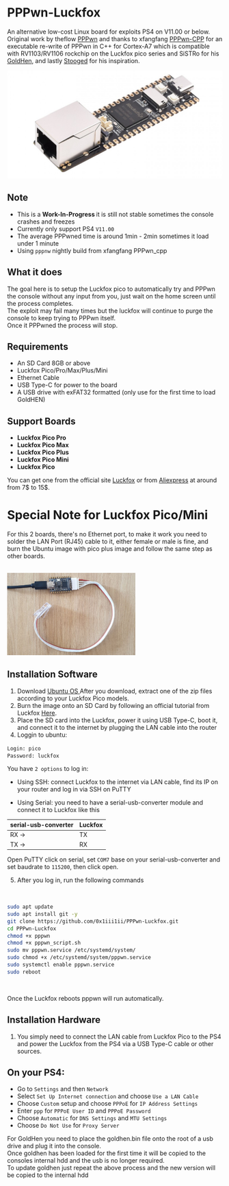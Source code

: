 # PPPwn-Luckfox

An alternative low-cost Linux board for exploits PS4 on V11.00 or below.<br>
Original work by theflow <a href=https://github.com/TheOfficialFloW/PPPwn>PPPwn</a> 
and thanks to xfangfang <a href=https://github.com/xfangfang/PPPwn_cpp>PPPwn-CPP</a> for an executable re-write of PPPwn in C++ for Cortex-A7 which is compatible with RV1103/RV1106 rockchip
on the Luckfox pico series and SiSTRo for his <a href=https://github.com/GoldHEN/GoldHEN>GoldHen</a>, and lastly <a href=https://github.com/stooged/PI-Pwn>Stooged</a> for his inspiration. <br>

![](https://github.com/0x1iii1ii/PPPwn-Luckfox/blob/main/images/image1.jpg)

## Note

- This is a <b> Work-In-Progress </b> it is still not stable sometimes the console crashes and freezes
- Currently only support PS4 `V11.00`
- The average PPPwned time is around 1min - 2min sometimes it load under 1 minute
- Using `pppnw` nightly build from xfangfang PPPwn_cpp

## What it does

The goal here is to setup the Luckfox pico to automatically try and PPPwn the console without any input from you, just wait on the home screen until the process completes.<br>
The exploit may fail many times but the luckfox will continue to purge the console to keep trying to PPPwn itself.<br>
Once it PPPwned the process will stop. <br>

## Requirements

- An SD Card 8GB or above
- Luckfox Pico/Pro/Max/Plus/Mini
- Ethernet Cable
- USB Type-C for power to the board
- A USB drive with exFAT32 formatted (only use for the first time to load GoldHEN)

## Support Boards

- <b>Luckfox Pico Pro</b><br>
- <b>Luckfox Pico Max</b><br>
- <b>Luckfox Pico Plus</b><br>
- <b>Luckfox Pico Mini</b><br>
- <b>Luckfox Pico </b><br>

You can get one from the official site <a href=https://www.luckfox.com>Luckfox</a>  or from <a href=https://www.aliexpress.com/item/1005006083739388.html>Aliexpress</a> at around from 7$ to 15$.

# Special Note for Luckfox Pico/Mini
For this 2 boards, there's no Ethernet port, to make it work you need to solder the LAN Port (RJ45) cable to it, either female or male is fine, and burn the Ubuntu image with pico plus image and follow the same step as other boards.

<br>

<img src="https://github.com/0x1iii1ii/PPPwn-Luckfox/blob/main/images/image.jpg" alt="Luckfox Pico Mini" width="300">

## Installation Software

1. Download <a href=https://drive.google.com/drive/folders/1sFUWjYpDDisf92q9EwP1Ia7lHgp9PaFS>Ubuntu OS </a> After you download, extract one of the zip files according to your Luckfox Pico models. <br>
2. Burn the image onto an SD Card by following an official tutorial from Luckfox <a href=https://wiki.luckfox.com/Luckfox-Pico/Luckfox-Pico-SD-Card-burn-image>Here</a>.<br>
3. Place the SD card into the Luckfox, power it using USB Type-C, boot it, and connect it to the internet by plugging the LAN cable into the router<br>
4. Loggin to ubuntu:

`Login: pico` <br>
`Password: luckfox` <be>

You have `2 options` to log in:

- Using SSH: connect Luckfox to the internet via LAN cable, find its IP on your router and log in via SSH on PuTTY

- Using Serial: you need to have a serial-usb-converter module and connect it to Luckfox like this
                                   
serial-usb-converter  | Luckfox
------------- | -------------
RX ->  | TX
TX ->  | RX 

Open PuTTY click on serial, set `COM7` base on your serial-usb-converter and set baudrate to `115200`, then click open.

5. After you log in, run the following commands

<br>

```sh
sudo apt update
sudo apt install git -y
git clone https://github.com/0x1iii1ii/PPPwn-Luckfox.git
cd PPPwn-Luckfox
chmod +x pppwn
chmod +x pppwn_script.sh
sudo mv pppwn.service /etc/systemd/system/
sudo chmod +x /etc/systemd/system/pppwn.service
sudo systemctl enable pppwn.service
sudo reboot
```

<br>

Once the Luckfox reboots pppwn will run automatically.<br>

## Installation Hardware

1. You simply need to connect the LAN cable from Luckfox Pico to the PS4 and power the Luckfox from the PS4 via a USB Type-C cable or other sources.

## On your PS4:<br>

- Go to `Settings` and then `Network`<br>
- Select `Set Up Internet connection` and choose `Use a LAN Cable`<br>
- Choose `Custom` setup and choose `PPPoE` for `IP Address Settings`<br>
- Enter `ppp` for `PPPoE User ID` and `PPPoE Password`<br>
- Choose `Automatic` for `DNS Settings` and `MTU Settings`<br>
- Choose `Do Not Use` for `Proxy Server`<br>

For GoldHen you need to place the goldhen.bin file onto the root of a usb drive and plug it into the console.<br>
Once goldhen has been loaded for the first time it will be copied to the consoles internal hdd and the usb is no longer required.<br>
To update goldhen just repeat the above process and the new version will be copied to the internal hdd<br>

